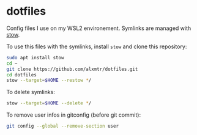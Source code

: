 # dotfiles
Config files I use on my WSL2 environement.
Symlinks are managed with [stow][].

To use this files with the symlinks, install `stow` and clone this repository:
```bash
sudo apt install stow
cd ~
git clone https://github.com/alxmtr/dotfiles.git
cd dotfiles
stow --target=$HOME --restow */
```

To delete symlinks:
```bash
stow --target=$HOME --delete */
```

To remove user infos in gitconfig (before git commit):
```bash
git config --global --remove-section user
```

[stow]: https://www.gnu.org/software/stow/
